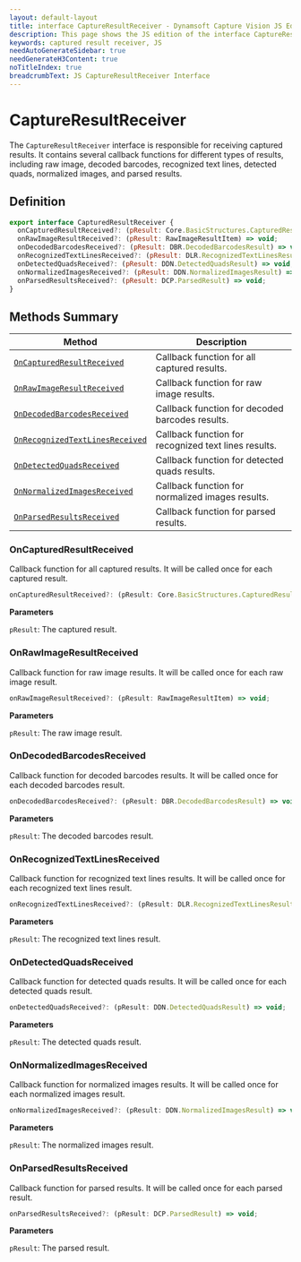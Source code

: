 ```yaml
---
layout: default-layout
title: interface CaptureResultReceiver - Dynamsoft Capture Vision JS Edition API Reference
description: This page shows the JS edition of the interface CaptureResultReceiver in Core Module.
keywords: captured result receiver, JS
needAutoGenerateSidebar: true
needGenerateH3Content: true
noTitleIndex: true
breadcrumbText: JS CaptureResultReceiver Interface
---
```


# CaptureResultReceiver

The `CaptureResultReceiver` interface is responsible for receiving captured results. It contains several callback functions for different types of results, including raw image, decoded barcodes, recognized text lines, detected quads, normalized images, and parsed results.

## Definition

```js
export interface CapturedResultReceiver {
  onCapturedResultReceived?: (pResult: Core.BasicStructures.CapturedResult) => void;
  onRawImageResultReceived?: (pResult: RawImageResultItem) => void;
  onDecodedBarcodesReceived?: (pResult: DBR.DecodedBarcodesResult) => void;
  onRecognizedTextLinesReceived?: (pResult: DLR.RecognizedTextLinesResult) => void;
  onDetectedQuadsReceived?: (pResult: DDN.DetectedQuadsResult) => void;
  onNormalizedImagesReceived?: (pResult: DDN.NormalizedImagesResult) => void;
  onParsedResultsReceived?: (pResult: DCP.ParsedResult) => void;
} 
```

## Methods Summary

| Method                                                            | Description                                          |
| ----------------------------------------------------------------- | ---------------------------------------------------- |
| [`OnCapturedResultReceived`](#oncapturedresultreceived)           | Callback function for all captured results.          |
| [`OnRawImageResultReceived`](#onrawimageresultreceived)           | Callback function for raw image results.             |
| [`OnDecodedBarcodesReceived`](#ondecodedbarcodesreceived)         | Callback function for decoded barcodes results.      |
| [`OnRecognizedTextLinesReceived`](#onrecognizedtextlinesreceived) | Callback function for recognized text lines results. |
| [`OnDetectedQuadsReceived`](#ondetectedquadsreceived)             | Callback function for detected quads results.        |
| [`OnNormalizedImagesReceived`](#onnormalizedimagesreceived)       | Callback function for normalized images results.     |
| [`OnParsedResultsReceived`](#onparsedresultsreceived)             | Callback function for parsed results.                |

### OnCapturedResultReceived

Callback function for all captured results. It will be called once for each captured result.

```js
onCapturedResultReceived?: (pResult: Core.BasicStructures.CapturedResult) => void;
```

**Parameters**

`pResult`: The captured result.

### OnRawImageResultReceived

Callback function for raw image results. It will be called once for each raw image result.

```js
onRawImageResultReceived?: (pResult: RawImageResultItem) => void;
```

**Parameters**

`pResult`: The raw image result.

### OnDecodedBarcodesReceived

Callback function for decoded barcodes results. It will be called once for each decoded barcodes result.

```js
onDecodedBarcodesReceived?: (pResult: DBR.DecodedBarcodesResult) => void;
```

**Parameters**

`pResult`: The decoded barcodes result.

### OnRecognizedTextLinesReceived

Callback function for recognized text lines results. It will be called once for each recognized text lines result.

```js
onRecognizedTextLinesReceived?: (pResult: DLR.RecognizedTextLinesResult) => void;
```

**Parameters**

`pResult`: The recognized text lines result.

### OnDetectedQuadsReceived

Callback function for detected quads results. It will be called once for each detected quads result.

```js
onDetectedQuadsReceived?: (pResult: DDN.DetectedQuadsResult) => void;
```

**Parameters**

`pResult`: The detected quads result.

### OnNormalizedImagesReceived

Callback function for normalized images results. It will be called once for each normalized images result.

```js
onNormalizedImagesReceived?: (pResult: DDN.NormalizedImagesResult) => void;
```

**Parameters**

`pResult`: The normalized images result.

### OnParsedResultsReceived

Callback function for parsed results. It will be called once for each parsed result.

```js
onParsedResultsReceived?: (pResult: DCP.ParsedResult) => void;
```

**Parameters**

`pResult`: The parsed result.